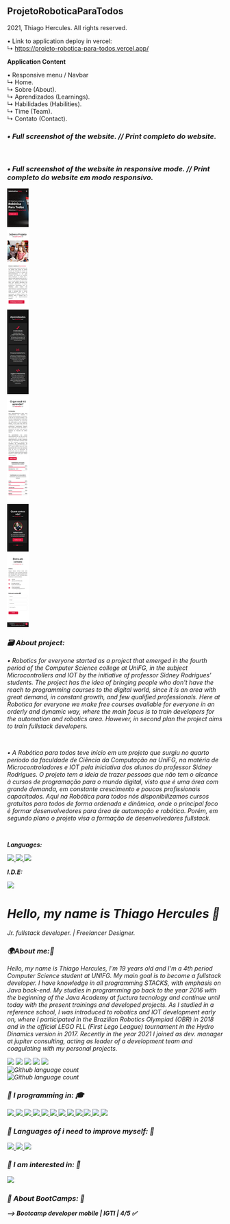 <h2><b>ProjetoRoboticaParaTodos</b></h2>
<p> 2021, Thiago Hercules. All rights reserved. <br>

• Link to application deploy in vercel: <br>
    ↳ https://projeto-robotica-para-todos.vercel.app/ <br> 


<p> <b>Application Content</b> <br>
  
• Responsive menu / Navbar <br>
    ↳ Home. <br>
     ↳ Sobre (About). <br>
      ↳ Aprendizados (Learnings). <br>
      ↳ Habilidades (Habilities). <br>
       ↳ Time (Team). <br>
        ↳ Contato (Contact). <br>

<h3><em>• Full screenshot of the website. // Print completo do website. </h3>
<img src="images/print-computador.png" alt=""> </img> 
<br>
<h3><em>• Full screenshot of the website in responsive mode. // Print completo do website em modo responsivo. </h3>
<img src="images/print-responsivo.png" alt=""> </img> 
<br>

<h3><b> <em>🗃️ About project: </em> </b> </h3>
<p> • Robotics for everyone started as a project that emerged in the fourth period of the Computer Science college at UniFG, in the subject Microcontrollers and IOT by the initiative of professor Sidney Rodrigues' students. The project has the idea of bringing people who don't have the reach to programming courses to the digital world, since it is an area with great demand, in constant growth, and few qualified professionals.  Here at Robotica for everyone we make free courses available for everyone in an orderly and dynamic way, where the main focus is to train developers for the automation and robotics area. However, in second plan the project aims to train fullstack developers. </p> <br>
<p> • A Robótica para todos teve início em um projeto que surgiu no quarto período da faculdade de Ciência da Computação na UniFG, na matéria de Microcontroladores e IOT pela iniciativa dos alunos do professor Sidney Rodrigues. O projeto tem a ideia de trazer pessoas que não tem o alcance à cursos de programação para o mundo digital, visto que é uma área com grande demanda, em constante crescimento e poucos profissionais capacitados.  Aqui na Robótica para todos nós disponibilizamos cursos gratuitos para todos de forma ordenada e dinâmica, onde o principal foco é formar desenvolvedores para área de automação e robótica. Porém, em segundo plano o projeto visa a formação de desenvolvedores fullstack. </p>
<br>

<p><em><b>Languages:</b></em> </p>
<a href="#"><img src="https://img.shields.io/badge/JavaScript-E94057?style=for-the-badge&logo=JavaScript&logoColor=white"/>
</a>
<a href="#"><img src="https://img.shields.io/badge/HTML5-E94057?style=for-the-badge&logo=Html5&logoColor=white"/>
</a>
<a href="#"><img src="https://img.shields.io/badge/CSS3-E94057?style=for-the-badge&logo=Css3&logoColor=white"/>
</a> 
<p><em><b>I.D.E:</b></em> </p>
<a href="#"><img src="https://img.shields.io/badge/Visual Studio Code-E94057?style=for-the-badge&logo=visual-studio-code&logoColor=white"/>
</a>
</br>

<h1><b>Hello, my name is Thiago Hercules 👋</b><i class="fas fa-code"></i></h1>
<p><em>Jr. fullstack developer. | Freelancer Designer. </em></p>

<h3><em><b>🌍About me:🧠</b></em></h3> 
<p> Hello, my name is Thiago Hercules, I'm 19 years old and I'm a 4th period Computer Science student at UNIFG. My main goal is to become a fullstack developer. I have knowledge in all programming STACKS, with emphasis on Java back-end. My studies in programming go back to the year 2016 with the beginning of the Java Academy at fuctura tecnology and continue until today with the present trainings and developed projects. As I studied in a reference school, I was introduced to robotics and IOT development early on, where I participated in the Brazilian Robotics Olympiad (OBR) in 2018 and in the official LEGO FLL (First Lego League) tournament in the Hydro Dinamics version in 2017. Recently in the year 2021 I joined as dev. manager at jupiter consulting, acting as leader of a development team and coagulating with my personal projects.
</p>

<a href="mailto:thhercules2012@gmail.com"><img src="https://img.shields.io/badge/Gmail-D14836?style=for-the-badge&logo=gmail&logoColor=white"/></a>
<a href="https://www.linkedin.com/in/thiago-hercules-2669901ba/"><img src="https://img.shields.io/badge/LinkedIn-0077B5?style=for-the-badge&logo=linkedin&logoColor=white"/></a>
<a href="https://instagram.com/tdesigner._"><img src="https://img.shields.io/badge/Professional Instagram-ffcbdb?style=for-the-badge&logo=instagram&logoColor=black"/></a>
<a href="https://instagram.com/t.hercules02"><img src="https://img.shields.io/badge/Personal Instagram-ffcbdb?style=for-the-badge&logo=instagram&logoColor=black"/></a>
<a href="https://www.behance.net/thercules/appreciated"><img src="https://img.shields.io/badge/Behance-0077B5?style=for-the-badge&logo=behance&logoColor=white"/></a>
</br> 
![Github language count](https://img.shields.io/github/followers/Thercules?style=social)
</br>
![Github language count](https://img.shields.io/github/stars/Thercules?style=social)

<h3><em><b> 🔹 I programming in: 🎓</b></em></h3> 
<a href="#"><img src="https://img.shields.io/badge/Java-E94057?style=for-the-badge&logo=Java&logoColor=white"/>
</a>
<a href="#"><img src="https://img.shields.io/badge/MySQL-E94057?style=for-the-badge&logo=Mysql&logoColor=white"/>
</a>
<a href="#"><img src="https://img.shields.io/badge/SQL server-E94057?style=for-the-badge&logo=Mysql&logoColor=white"/>
</a>
<a href="#"><img src="https://img.shields.io/badge/SpringBoot-E94057?style=for-the-badge&logo=Spring&logoColor=white"/>
</a>
<a href="#"><img src="https://img.shields.io/badge/JavaScript-E94057?style=for-the-badge&logo=Javascript&logoColor=white"/>
</a>
<a href="#"><img src="https://img.shields.io/badge/Bootstrap-E94057?style=for-the-badge&logo=Bootstrap&logoColor=white"/>
</a>
<a href="#"><img src="https://img.shields.io/badge/HTML5-E94057?style=for-the-badge&logo=Html5&logoColor=white"/>
</a>
<a href="#"><img src="https://img.shields.io/badge/CSS3-E94057?style=for-the-badge&logo=Css3&logoColor=white"/>
</a> 
<a href="#"><img src="https://img.shields.io/badge/C/C++-E94057?style=for-the-badge&logo=C&logoColor=white"/>
</a>
<a href="#"><img src="https://img.shields.io/badge/PostgreSQL-E94057?style=for-the-badge&logo=PostgreSQL&logoColor=white"/>
</a>
<a href="#"><img src="https://img.shields.io/badge/React Native-E94057?style=for-the-badge&logo=React&logoColor=white"/>
</a> 
<a href="#"><img src="https://img.shields.io/badge/Android Native-E94057?style=for-the-badge&logo=Android&logoColor=white"/>
</a>

<h3><em><b> 🔹 Languages of i need to improve myself: 😬</b></em></h3>
<a href="#"><img src="https://img.shields.io/badge/Oracle-E94057?style=for-the-badge&logo=Oracle&logoColor=white"/>
</a>
<a href="#"><img src="https://img.shields.io/badge/ReactJS-E94057?style=for-the-badge&logo=React&logoColor=white"/>
</a> 
<a href="#"><img src="https://img.shields.io/badge/Angular-E94057?style=for-the-badge&logo=Angular&logoColor=white"/>
</a>

<h3><em><b> 🔹 I am interested in: 🧐</em><b></h3> 
<a href="#"><img src="https://img.shields.io/badge/Flutter-E94057?style=for-the-badge&logo=Flutter&logoColor=white"/>
</a>
	
<h3><em><b> 🔶 About BootCamps: 🚀</em><b></h3> 
<p> --> Bootcamp developer mobile | IGTI | 4/5 ✅ </p>



